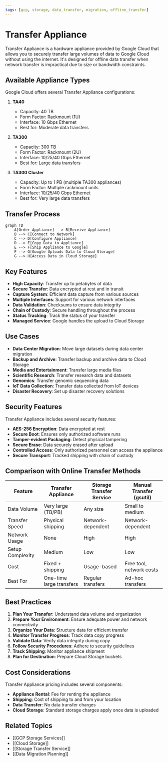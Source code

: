 ```yaml
---
tags: [gcp, storage, data_transfer, migration, offline_transfer]
---
```


# Transfer Appliance

Transfer Appliance is a hardware appliance provided by Google Cloud that allows you to securely transfer large volumes of data to Google Cloud without using the internet. It's designed for offline data transfer when network transfer is impractical due to size or bandwidth constraints.

## Available Appliance Types

Google Cloud offers several Transfer Appliance configurations:

1. **TA40**
   - Capacity: 40 TB
   - Form Factor: Rackmount (1U)
   - Interface: 10 Gbps Ethernet
   - Best for: Moderate data transfers

2. **TA300**
   - Capacity: 300 TB
   - Form Factor: Rackmount (2U)
   - Interface: 10/25/40 Gbps Ethernet
   - Best for: Large data transfers

3. **TA300 Cluster**
   - Capacity: Up to 1 PB (multiple TA300 appliances)
   - Form Factor: Multiple rackmount units
   - Interface: 10/25/40 Gbps Ethernet
   - Best for: Very large data transfers

## Transfer Process

```mermaid
graph TD
    A[Order Appliance] --> B[Receive Appliance]
    B --> C[Connect to Network]
    C --> D[Configure Appliance]
    D --> E[Copy Data to Appliance]
    E --> F[Ship Appliance to Google]
    F --> G[Google Uploads Data to Cloud Storage]
    G --> H[Access Data in Cloud Storage]
```

## Key Features

- **High Capacity**: Transfer up to petabytes of data
- **Secure Transfer**: Data encrypted at rest and in transit
- **Capture System**: Efficient data capture from various sources
- **Multiple Interfaces**: Support for various network interfaces
- **Data Validation**: Checksums to ensure data integrity
- **Chain of Custody**: Secure handling throughout the process
- **Status Tracking**: Track the status of your transfer
- **Managed Service**: Google handles the upload to Cloud Storage

## Use Cases

- **Data Center Migration**: Move large datasets during data center migration
- **Backup and Archive**: Transfer backup and archive data to Cloud Storage
- **Media and Entertainment**: Transfer large media files
- **Scientific Research**: Transfer research data and datasets
- **Genomics**: Transfer genomic sequencing data
- **IoT Data Collection**: Transfer data collected from IoT devices
- **Disaster Recovery**: Set up disaster recovery solutions

## Security Features

Transfer Appliance includes several security features:

- **AES-256 Encryption**: Data encrypted at rest
- **Secure Boot**: Ensures only authorized software runs
- **Tamper-evident Packaging**: Detect physical tampering
- **Secure Erase**: Data securely erased after upload
- **Controlled Access**: Only authorized personnel can access the appliance
- **Secure Transport**: Tracked shipping with chain of custody

## Comparison with Online Transfer Methods

| Feature | Transfer Appliance | Storage Transfer Service | Manual Transfer (gsutil) |
|---------|-------------------|-------------------------|------------------------|
| Data Volume | Very large (TB/PB) | Any size | Small to medium |
| Transfer Speed | Physical shipping | Network-dependent | Network-dependent |
| Network Usage | None | High | High |
| Setup Complexity | Medium | Low | Low |
| Cost | Fixed + shipping | Usage-based | Free tool, network costs |
| Best For | One-time large transfers | Regular transfers | Ad-hoc transfers |

## Best Practices

1. **Plan Your Transfer**: Understand data volume and organization
2. **Prepare Your Environment**: Ensure adequate power and network connectivity
3. **Organize Your Data**: Structure data for efficient transfer
4. **Monitor Transfer Progress**: Track data copy progress
5. **Validate Data**: Verify data integrity during copy
6. **Follow Security Procedures**: Adhere to security guidelines
7. **Track Shipping**: Monitor appliance shipment
8. **Plan for Destination**: Prepare Cloud Storage buckets

## Cost Considerations

Transfer Appliance pricing includes several components:

- **Appliance Rental**: Fee for renting the appliance
- **Shipping**: Cost of shipping to and from your location
- **Data Transfer**: No data transfer charges
- **Cloud Storage**: Standard storage charges apply once data is uploaded

## Related Topics
- [[GCP Storage Services]]
- [[Cloud Storage]]
- [[Storage Transfer Service]]
- [[Data Migration Planning]]
